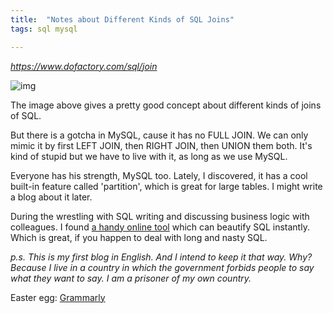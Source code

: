 ```yaml
---
title:  "Notes about Different Kinds of SQL Joins"
tags: sql mysql

---
```


*https://www.dofactory.com/sql/join*

![img](https://www.dofactory.com/Images/sql-joins.png)

The image above gives a pretty good concept about different kinds of joins of SQL.

But there is a gotcha in MySQL, cause it has no FULL JOIN. We can only mimic it by first LEFT JOIN, then RIGHT JOIN, then UNION them both. It's kind of stupid but we have to live with it, as long as we use MySQL.

Everyone has his strength, MySQL too. Lately, I discovered, it has a cool built-in feature called 'partition', which is great for large tables. I might write a blog about it later.

During the wrestling with SQL writing and discussing business logic with colleagues. I found [a handy online tool](http://dpriver.com/pp/sqlformat.htm) which can beautify SQL instantly. Which is great, if you happen to deal with long and nasty SQL.

*p.s. This is my first blog in English. And I intend to keep it that way. Why? Because I live in a country in which the government forbids people to say what they want to say. I am a prisoner of my own country.*

Easter egg:  [Grammarly](https://www.grammarly.com/)
